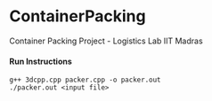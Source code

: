 # ContainerPacking
Container Packing Project - Logistics Lab IIT Madras

#### Run Instructions
    g++ 3dcpp.cpp packer.cpp -o packer.out
    ./packer.out <input file>
